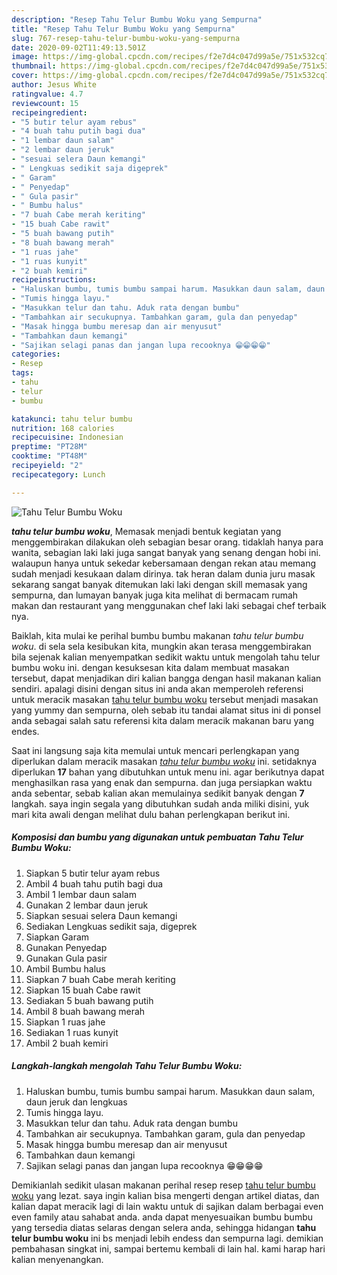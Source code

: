 ```yaml
---
description: "Resep Tahu Telur Bumbu Woku yang Sempurna"
title: "Resep Tahu Telur Bumbu Woku yang Sempurna"
slug: 767-resep-tahu-telur-bumbu-woku-yang-sempurna
date: 2020-09-02T11:49:13.501Z
image: https://img-global.cpcdn.com/recipes/f2e7d4c047d99a5e/751x532cq70/tahu-telur-bumbu-woku-foto-resep-utama.jpg
thumbnail: https://img-global.cpcdn.com/recipes/f2e7d4c047d99a5e/751x532cq70/tahu-telur-bumbu-woku-foto-resep-utama.jpg
cover: https://img-global.cpcdn.com/recipes/f2e7d4c047d99a5e/751x532cq70/tahu-telur-bumbu-woku-foto-resep-utama.jpg
author: Jesus White
ratingvalue: 4.7
reviewcount: 15
recipeingredient:
- "5 butir telur ayam rebus"
- "4 buah tahu putih bagi dua"
- "1 lembar daun salam"
- "2 lembar daun jeruk"
- "sesuai selera Daun kemangi"
- " Lengkuas sedikit saja digeprek"
- " Garam"
- " Penyedap"
- " Gula pasir"
- " Bumbu halus"
- "7 buah Cabe merah keriting"
- "15 buah Cabe rawit"
- "5 buah bawang putih"
- "8 buah bawang merah"
- "1 ruas jahe"
- "1 ruas kunyit"
- "2 buah kemiri"
recipeinstructions:
- "Haluskan bumbu, tumis bumbu sampai harum. Masukkan daun salam, daun jeruk dan lengkuas"
- "Tumis hingga layu."
- "Masukkan telur dan tahu. Aduk rata dengan bumbu"
- "Tambahkan air secukupnya. Tambahkan garam, gula dan penyedap"
- "Masak hingga bumbu meresap dan air menyusut"
- "Tambahkan daun kemangi"
- "Sajikan selagi panas dan jangan lupa recooknya 😁😁😁😁"
categories:
- Resep
tags:
- tahu
- telur
- bumbu

katakunci: tahu telur bumbu 
nutrition: 168 calories
recipecuisine: Indonesian
preptime: "PT28M"
cooktime: "PT48M"
recipeyield: "2"
recipecategory: Lunch

---
```



![Tahu Telur Bumbu Woku](https://img-global.cpcdn.com/recipes/f2e7d4c047d99a5e/751x532cq70/tahu-telur-bumbu-woku-foto-resep-utama.jpg)

<b><i>tahu telur bumbu woku</i></b>, Memasak menjadi bentuk kegiatan yang menggembirakan dilakukan oleh sebagian besar orang. tidaklah hanya para wanita, sebagian laki laki juga sangat banyak yang senang dengan hobi ini. walaupun hanya untuk sekedar kebersamaan dengan rekan atau memang sudah menjadi kesukaan dalam dirinya. tak heran dalam dunia juru masak sekarang sangat banyak ditemukan laki laki dengan skill memasak yang sempurna, dan lumayan banyak juga kita melihat di bermacam rumah makan dan restaurant yang menggunakan chef laki laki sebagai chef terbaik nya.



Baiklah, kita mulai ke perihal bumbu bumbu makanan <i>tahu telur bumbu woku</i>. di sela sela kesibukan kita, mungkin akan terasa menggembirakan bila sejenak kalian menyempatkan sedikit waktu untuk mengolah tahu telur bumbu woku ini. dengan kesuksesan kita dalam membuat masakan tersebut, dapat menjadikan diri kalian bangga dengan hasil makanan kalian sendiri. apalagi disini dengan situs ini anda akan memperoleh referensi untuk meracik masakan <u>tahu telur bumbu woku</u> tersebut menjadi masakan yang yummy dan sempurna, oleh sebab itu tandai alamat situs ini di ponsel anda sebagai salah satu referensi kita dalam meracik makanan baru yang endes.


Saat ini langsung saja kita memulai untuk mencari perlengkapan yang diperlukan dalam meracik masakan <u><i>tahu telur bumbu woku</i></u> ini. setidaknya diperlukan <b>17</b> bahan yang dibutuhkan untuk menu ini. agar berikutnya dapat menghasilkan rasa yang enak dan sempurna. dan juga persiapkan waktu anda sebentar, sebab kalian akan memulainya sedikit banyak dengan <b>7</b> langkah. saya ingin segala yang dibutuhkan sudah anda miliki disini, yuk mari kita awali dengan melihat dulu bahan perlengkapan berikut ini.

<!--inarticleads1-->

##### Komposisi dan bumbu yang digunakan untuk pembuatan Tahu Telur Bumbu Woku:

1. Siapkan 5 butir telur ayam rebus
1. Ambil 4 buah tahu putih bagi dua
1. Ambil 1 lembar daun salam
1. Gunakan 2 lembar daun jeruk
1. Siapkan sesuai selera Daun kemangi
1. Sediakan  Lengkuas sedikit saja, digeprek
1. Siapkan  Garam
1. Gunakan  Penyedap
1. Gunakan  Gula pasir
1. Ambil  Bumbu halus
1. Siapkan 7 buah Cabe merah keriting
1. Siapkan 15 buah Cabe rawit
1. Sediakan 5 buah bawang putih
1. Ambil 8 buah bawang merah
1. Siapkan 1 ruas jahe
1. Sediakan 1 ruas kunyit
1. Ambil 2 buah kemiri




<!--inarticleads2-->

##### Langkah-langkah mengolah Tahu Telur Bumbu Woku:

1. Haluskan bumbu, tumis bumbu sampai harum. Masukkan daun salam, daun jeruk dan lengkuas
1. Tumis hingga layu.
1. Masukkan telur dan tahu. Aduk rata dengan bumbu
1. Tambahkan air secukupnya. Tambahkan garam, gula dan penyedap
1. Masak hingga bumbu meresap dan air menyusut
1. Tambahkan daun kemangi
1. Sajikan selagi panas dan jangan lupa recooknya 😁😁😁😁




Demikianlah sedikit ulasan makanan perihal resep resep <u>tahu telur bumbu woku</u> yang lezat. saya ingin kalian bisa mengerti dengan artikel diatas, dan kalian dapat meracik lagi di lain waktu untuk di sajikan dalam berbagai even even family atau sahabat anda. anda dapat menyesuaikan bumbu bumbu yang tersedia diatas selaras dengan selera anda, sehingga hidangan <b>tahu telur bumbu woku</b> ini bs menjadi lebih endess dan sempurna lagi. demikian pembahasan singkat ini, sampai bertemu kembali di lain hal. kami harap hari kalian menyenangkan.
